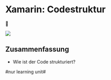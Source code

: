 # Xamarin: Codestruktur
📱

![][image-1]


## Zusammenfassung
- Wie ist der Code strukturiert?

[image-1]:	assets/Bildschirmfoto%202022-12-15%20um%2007.47.36.png

#nur learning unit#